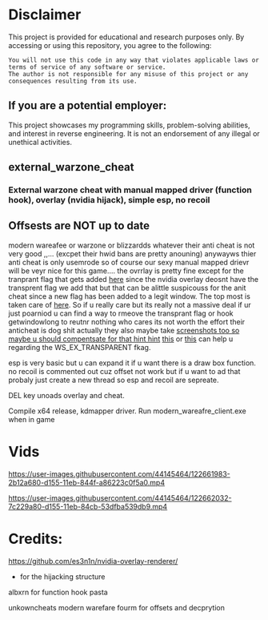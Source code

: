 # Disclaimer

This project is provided for educational and research purposes only. By accessing or using this repository, you agree to the following:

    You will not use this code in any way that violates applicable laws or terms of service of any software or service.
    The author is not responsible for any misuse of this project or any consequences resulting from its use.

## If you are a potential employer:
This project showcases my programming skills, problem-solving abilities, and interest in reverse engineering. It is not an endorsement of any illegal or unethical activities.

## external_warzone_cheat
### External warzone cheat with manual mapped driver (function hook), overlay (nvidia hijack), simple esp, no recoil

## Offsests are NOT up to date 

modern wareafee or warzone or blizzardds whatever their anti cheat is not very good ,,... (excpet their hwid bans are pretty anouning) anywayws thier anti cheat is only usemrode so of course our sexy manual mapped drievr will be veyr nice for this game.... the ovrrlay is pretty fine except for the tranprant flag that gets added [here](https://github.com/NMan1/external_warzone_cheat/blob/7774b0ed2b498ce880edd19a7388f938ac207f6c/modern_warfare/core/overlay/hijack/hijack.cpp#L18) since the nvidia overlay deosnt have the transprent flag we add that but that can be alittle suspicouss for the anit cheat since a new flag has been added to a legit window. The top most is taken care of [here](https://github.com/NMan1/external_warzone_cheat/blob/7774b0ed2b498ce880edd19a7388f938ac207f6c/modern_warfare/core/overlay/renderer/scene.cpp#L40). So if u really care but its really not a massive deal if ur just poarniod u can find a way to rmeove the transprant flag or hook getwindowlong to reutnr nothing who cares its not worth the effort their anticheat is dog shit actually they also maybe take [screenshots too so maybe u should compentsate for that hint hint](https://github.com/NMan1/external_warzone_cheat/blob/7774b0ed2b498ce880edd19a7388f938ac207f6c/modern_warfare/core/overlay/hijack/hijack.cpp#L28) [this](https://www.unknowncheats.me/forum/anti-cheat-bypass/220597-overlay-window-using-ws_ex_topmost-2.html) or [this](https://www.unknowncheats.me/forum/anti-cheat-bypass/349662-method-using-ws_ex_layered-style-overlay.html) can help u regarding the WS_EX_TRANSPARENT  fkag.

esp is very basic but u can expand it if u want there is a draw box function.
no recoil is commented out cuz offset not work but if u want to ad that probaly just create a new thread so esp and recoil are sepreate.

DEL key unoads overlay and cheat.

Compile x64 release, kdmapper driver. Run modern_wareafre_client.exe when in game

# Vids

https://user-images.githubusercontent.com/44145464/122661983-2b12a680-d155-11eb-844f-a86223c0f5a0.mp4

https://user-images.githubusercontent.com/44145464/122662032-7c229a80-d155-11eb-84cb-53dfba539db9.mp4


# Credits:

https://github.com/es3n1n/nvidia-overlay-renderer/
  - for the hijacking structure
 
albxrn for function hook pasta 

unkowncheats modern warefare fourm for offsets and decprytion
